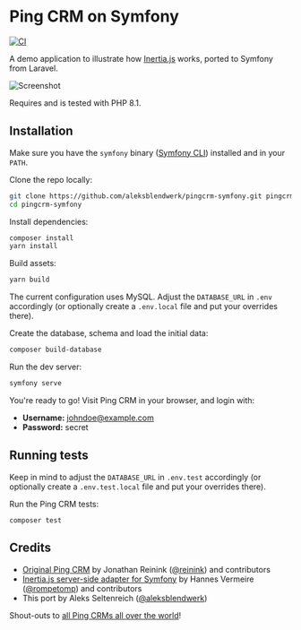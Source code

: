 # Ping CRM on Symfony
[![CI](https://github.com/aleksblendwerk/pingcrm-symfony/workflows/CI/badge.svg)](https://github.com/aleksblendwerk/pingcrm-symfony/actions)

A demo application to illustrate how [Inertia.js](https://inertiajs.com/) works, ported to Symfony from Laravel.

![Screenshot](screenshot.png)

Requires and is tested with PHP 8.1.

## Installation

Make sure you have the `symfony` binary ([Symfony CLI](https://symfony.com/download)) installed and in your `PATH`.

Clone the repo locally:

```sh
git clone https://github.com/aleksblendwerk/pingcrm-symfony.git pingcrm-symfony
cd pingcrm-symfony
```

Install dependencies:

```sh
composer install
yarn install
```

Build assets:

```sh
yarn build
```

The current configuration uses MySQL. Adjust the `DATABASE_URL` in `.env` accordingly 
(or optionally create a `.env.local` file and put your overrides there).

Create the database, schema and load the initial data:

```sh
composer build-database
```

Run the dev server:

```sh
symfony serve
```

You're ready to go! Visit Ping CRM in your browser, and login with:

- **Username:** johndoe@example.com
- **Password:** secret

## Running tests

Keep in mind to adjust the `DATABASE_URL` in `.env.test` accordingly 
(or optionally create a `.env.test.local` file and put your overrides there).

Run the Ping CRM tests:

```
composer test
```

## Credits

- [Original Ping CRM](https://github.com/inertiajs/pingcrm) by Jonathan Reinink ([@reinink](https://github.com/reinink)) and contributors
- [Inertia.js server-side adapter for Symfony](https://github.com/rompetomp/inertia-bundle) by Hannes Vermeire ([@rompetomp](https://github.com/rompetomp)) and contributors
- This port by Aleks Seltenreich ([@aleksblendwerk](https://github.com/aleksblendwerk))

Shout-outs to [all Ping CRMs all over the world](https://inertiajs.com/demo-application#third-party)!
